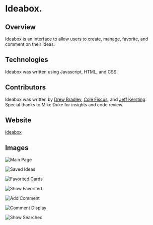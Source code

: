 # Ideabox. 

## Overview 
  Ideabox is an interface to allow users to create, manage, favorite, and comment on their ideas.

## Technologies
  Ideabox was written using Javascript, HTML, and CSS.

## Contributors
  Ideabox was written by [Drew Bradley](github.com/DrewBradley), [Cole Fiscus](https://github.com/colefiscus), and [Jeff Kersting](https://github.com/JeffKersting). Special thanks to Mike Duke for insights and code review. 

## Website
  [Ideabox](https://jeffkersting.github.io/ideabox/)

## Images
![Main Page](https://github.com/JeffKersting/ideabox/blob/feature/final-fixes/README-images/Screen%20Shot%202020-11-04%20at%201.34.42%20PM-1.png?raw=true)

![Saved Ideas](https://github.com/JeffKersting/ideabox/blob/feature/final-fixes/README-images/Screen%20Shot%202020-11-04%20at%201.36.13%20PM.png?raw=true)

![Favorited Cards](https://github.com/JeffKersting/ideabox/blob/feature/final-fixes/README-images/Screen%20Shot%202020-11-04%20at%201.36.29%20PM.png?raw=true)

![Show Favorited](https://github.com/JeffKersting/ideabox/blob/feature/final-fixes/README-images/Screen%20Shot%202020-11-04%20at%201.51.44%20PM.png?raw=true)

![Add Comment](https://github.com/JeffKersting/ideabox/blob/feature/final-fixes/README-images/Screen%20Shot%202020-11-04%20at%202.10.13%20PM.png?raw=true)

![Comment Display](https://github.com/JeffKersting/ideabox/blob/feature/final-fixes/README-images/Screen%20Shot%202020-11-04%20at%202.10.34%20PM.png?raw=true)

![Show Searched](https://github.com/JeffKersting/ideabox/blob/feature/final-fixes/README-images/Screen%20Shot%202020-11-04%20at%202.11.27%20PM.png?raw=true)
